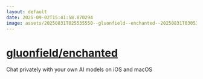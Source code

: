 ```yaml
---
layout: default
date: 2025-09-02T15:41:58.870294
image: assets/20250831T025535550--gluonfield--enchanted--20250831T030531651--cropped.png
---
```


# [gluonfield/enchanted](https://github.com/gluonfield/enchanted)

Chat privately with your own AI models on iOS and macOS
